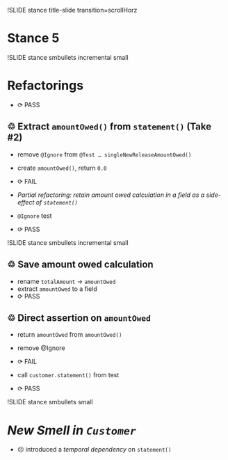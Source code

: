 !SLIDE stance title-slide transition=scrollHorz
# Stance 5

!SLIDE stance smbullets incremental small

Refactorings
============
* <span class="PASS">⟳ PASS</span>

♲ Extract `amountOwed()` from `statement()` (Take #2)
-----------------------------------------------------
* remove `@Ignore` from `@Test … singleNewReleaseAmountOwed()`
* create `amountOwed()`, return `0.0`
* <span class="FAIL">⟳ FAIL</span>

* *Partial refactoring: retain amount owed calculation in a field as
  a side-effect of `statement()`*
* `@Ignore` test
* <span class="PASS">⟳ PASS</span>

!SLIDE stance smbullets incremental small

♲ Save amount owed calculation
------------------------------
* rename `totalAmount` → `amountOwed`
* extract `amountOwed` to a field
* <span class="PASS">⟳ PASS</span>

♲ Direct assertion on `amountOwed`
----------------------------------
* return `amountOwed` from `amountOwed()`
* remove @Ignore
* <span class="FAIL">⟳ FAIL</span>

* call `customer.statement()` from test
* <span class="PASS">⟳ PASS</span>

!SLIDE stance smbullets small

*New Smell in `Customer`*
=========================
* ☹ introduced a *temporal dependency* on `statement()`
